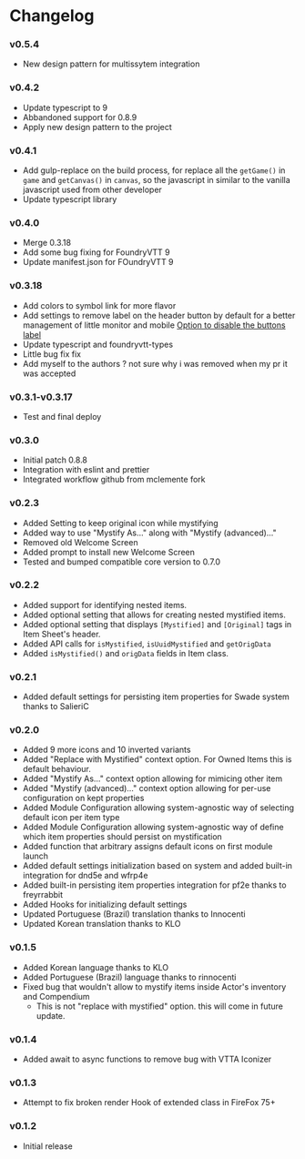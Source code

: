 # Changelog

### v0.5.4

- New design pattern for multissytem integration

### v0.4.2

- Update typescript to 9
- Abbandoned support for 0.8.9
- Apply new design pattern to the project

### v0.4.1

- Add gulp-replace on the build process, for replace all the `getGame()` in `game` and `getCanvas()` in `canvas`, so the javascript in similar to the vanilla javascript used from other developer
- Update typescript library
### v0.4.0

- Merge 0.3.18
- Add some bug fixing for FoundryVTT 9
- Update manifest.json for FOundryVTT 9
### v0.3.18

- Add colors to symbol link for more flavor
- Add settings to remove label on the header button by default for a better management of little monitor and mobile [Option to disable the buttons label](https://github.com/League-of-Foundry-Developers/foundryvtt-forien-unidentified-items/issues/14)
- Update typescript and foundryvtt-types
- Little bug fix fix
- Add myself to the authors ? not sure why i was removed when my pr it was accepted

### v0.3.1-v0.3.17

- Test and final deploy
### v0.3.0

- Initial patch 0.8.8
- Integration with eslint and prettier
- Integrated workflow github from mclemente fork
### v0.2.3

* Added Setting to keep original icon while mystifying
* Added way to use "Mystify As…" along with "Mystify (advanced)…"
* Removed old Welcome Screen
* Added prompt to install new Welcome Screen
* Tested and bumped compatible core version to 0.7.0

### v0.2.2

* Added support for identifying nested items.
* Added optional setting that allows for creating nested mystified items.
* Added optional setting that displays `[Mystified]` and `[Original]` tags in Item Sheet's header.
* Added API calls for `isMystified`, `isUuidMystified` and `getOrigData`
* Added `isMystified()` and `origData` fields in Item class. 

### v0.2.1

* Added default settings for persisting item properties for Swade system thanks to SalieriC

### v0.2.0

* Added 9 more icons and 10 inverted variants
* Added "Replace with Mystified" context option. For Owned Items this is default behaviour.
* Added "Mystify As…" context option allowing for mimicing other item
* Added "Mystify (advanced)…" context option allowing for per-use configuration on kept properties
* Added Module Configuration allowing system-agnostic way of selecting default icon per item type
* Added Module Configuration allowing system-agnostic way of define which item properties should persist on mystification
* Added function that arbitrary assigns default icons on first module launch
* Added default settings initialization based on system and added built-in integration for dnd5e and wfrp4e
* Added built-in persisting item properties integration for pf2e thanks to freyrrabbit
* Added Hooks for initializing default settings
* Updated Portuguese (Brazil) translation thanks to Innocenti
* Updated Korean translation thanks to KLO

### v0.1.5

* Added Korean language thanks to KLO
* Added Portuguese (Brazil) language thanks to rinnocenti
* Fixed bug that wouldn't allow to mystify items inside Actor's inventory and Compendium
  * This is not "replace with mystified" option. this will come in future update. 


### v0.1.4

* Added await to async functions to remove bug with VTTA Iconizer

### v0.1.3

* Attempt to fix broken render Hook of extended class in FireFox 75+

### v0.1.2

* Initial release
